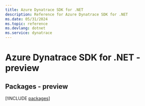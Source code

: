 ```yaml
---
title: Azure Dynatrace SDK for .NET
description: Reference for Azure Dynatrace SDK for .NET
ms.date: 05/31/2024
ms.topic: reference
ms.devlang: dotnet
ms.service: dynatrace
---
```

# Azure Dynatrace SDK for .NET - preview
## Packages - preview
[!INCLUDE [packages](dynatrace-index.md)]